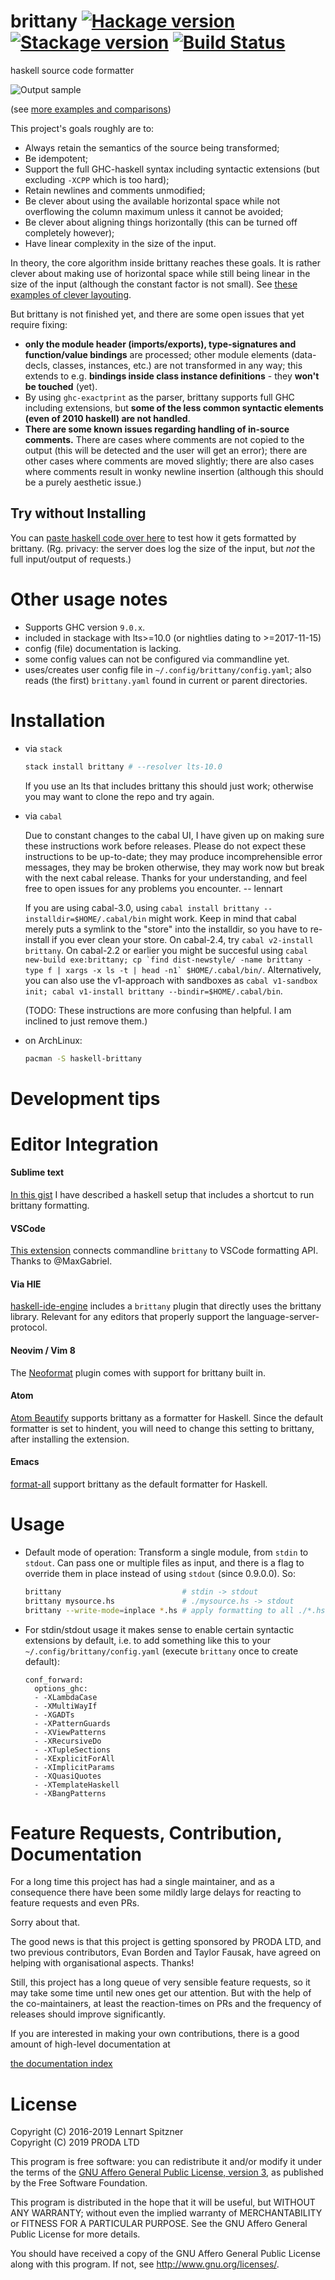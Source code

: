# brittany [![Hackage version](https://img.shields.io/hackage/v/brittany.svg?label=Hackage)](https://hackage.haskell.org/package/brittany) [![Stackage version](https://www.stackage.org/package/brittany/badge/lts?label=Stackage)](https://www.stackage.org/package/brittany) [![Build Status](https://secure.travis-ci.org/lspitzner/brittany.svg?branch=master)](http://travis-ci.org/lspitzner/brittany)
haskell source code formatter

![Output sample](https://github.com/lspitzner/brittany/raw/master/brittany-sample.gif)

(see [more examples and comparisons](/doc/showcases))

This project's goals roughly are to:

- Always retain the semantics of the source being transformed;
- Be idempotent;
- Support the full GHC-haskell syntax including syntactic extensions
  (but excluding `-XCPP` which is too hard);
- Retain newlines and comments unmodified;
- Be clever about using the available horizontal space while not overflowing
  the column maximum unless it cannot be avoided;
- Be clever about aligning things horizontally (this can be turned off
  completely however);
- Have linear complexity in the size of the input.

In theory, the core algorithm inside brittany reaches these goals. It is rather
clever about making use of horizontal space while still being linear in the
size of the input (although the constant factor is not small). See
[these examples of clever layouting](/doc/showcases/Layout_Interactions.md).

But brittany is not finished yet, and there are some open issues that yet
require fixing:

- **only the module header (imports/exports), type-signatures and
  function/value bindings** are processed;
  other module elements (data-decls, classes, instances, etc.)
  are not transformed in any way; this extends to e.g. **bindings inside class
  instance definitions** - they **won't be touched** (yet).
- By using `ghc-exactprint` as the parser, brittany supports full GHC
  including extensions, but **some of the less common syntactic elements
  (even of 2010 haskell) are not handled**.
- **There are some known issues regarding handling of in-source comments.**
  There are cases where comments are not copied to the output (this will
  be detected and the user will get an error); there are other cases where
  comments are moved slightly; there are also cases where comments result in
  wonky newline insertion (although this should be a purely aesthetic issue.)

## Try without Installing

You can [paste haskell code over here](https://hexagoxel.de/brittany/)
to test how it gets formatted by brittany. (Rg. privacy: the server does
log the size of the input, but _not_ the full input/output of requests.)

# Other usage notes

- Supports GHC version `9.0.x`.
- included in stackage with lts>=10.0 (or nightlies dating to >=2017-11-15)
- config (file) documentation is lacking.
- some config values can not be configured via commandline yet.
- uses/creates user config file in `~/.config/brittany/config.yaml`;
  also reads (the first) `brittany.yaml` found in current or parent
  directories.

# Installation

- via `stack`

    ~~~~.sh
    stack install brittany # --resolver lts-10.0
    ~~~~

    If you use an lts that includes brittany this should just work; otherwise
    you may want to clone the repo and try again.

- via `cabal`

    Due to constant changes to the cabal UI, I have given up on making sure
    these instructions work before releases. Please do not expect these
    instructions to be up-to-date; they may produce incomprehensible error
    messages, they may be broken otherwise, they may work now but break with
    the next cabal release. Thanks for your understanding, and feel free to
    open issues for any problems you encounter. -- lennart

    If you are using cabal-3.0, using
    `cabal install brittany --installdir=$HOME/.cabal/bin`
    might work. Keep in mind that cabal merely puts a symlink to the "store"
    into the installdir, so you have to re-install if you ever clean your
    store. On cabal-2.4, try `cabal v2-install brittany`. On cabal-2.2 or
    earlier you might be succesful using
    ```cabal new-build exe:brittany; cp `find dist-newstyle/ -name brittany -type f | xargs -x ls -t | head -n1` $HOME/.cabal/bin/```.
    Alternatively, you can also use the v1-approach with sandboxes as
    `cabal v1-sandbox init; cabal v1-install brittany --bindir=$HOME/.cabal/bin`.

    (TODO: These instructions are more confusing than helpful. I am inclined
    to just remove them.)

- on ArchLinux:
    ~~~~.sh
    pacman -S haskell-brittany
    ~~~~

# Development tips

# Editor Integration

#### Sublime text
  [In this gist](https://gist.github.com/lspitzner/097c33177248a65e7657f0c6d0d12075)
  I have described a haskell setup that includes a shortcut to run brittany formatting.
#### VSCode
  [This extension](https://marketplace.visualstudio.com/items?itemName=MaxGabriel.brittany)
  connects commandline `brittany` to VSCode formatting API. Thanks to @MaxGabriel.
#### Via HIE
  [haskell-ide-engine](https://github.com/haskell/haskell-ide-engine)
  includes a `brittany` plugin that directly uses the brittany library.
  Relevant for any editors that properly support the language-server-protocol.
#### Neovim / Vim 8
  The [Neoformat](https://github.com/sbdchd/neoformat) plugin comes with support for
  brittany built in.
#### Atom
  [Atom Beautify](https://atom.io/packages/atom-beautify) supports brittany as a formatter for Haskell. Since the default formatter is set to hindent, you will need to change this setting to brittany, after installing the extension.
#### Emacs
  [format-all](https://github.com/lassik/emacs-format-all-the-code) support brittany as the default formatter for Haskell.

# Usage

- Default mode of operation: Transform a single module, from `stdin` to `stdout`.
  Can pass one or multiple files as input, and there is a flag to override them
  in place instead of using `stdout` (since 0.9.0.0). So:

    ~~~~ .sh
    brittany                           # stdin -> stdout
    brittany mysource.hs               # ./mysource.hs -> stdout
    brittany --write-mode=inplace *.hs # apply formatting to all ./*.hs inplace
    ~~~~

- For stdin/stdout usage it makes sense to enable certain syntactic extensions
  by default, i.e. to add something like this to your
  `~/.config/brittany/config.yaml` (execute `brittany` once to create default):

    ~~~~
    conf_forward:
      options_ghc:
      - -XLambdaCase
      - -XMultiWayIf
      - -XGADTs
      - -XPatternGuards
      - -XViewPatterns
      - -XRecursiveDo
      - -XTupleSections
      - -XExplicitForAll
      - -XImplicitParams
      - -XQuasiQuotes
      - -XTemplateHaskell
      - -XBangPatterns
    ~~~~

# Feature Requests, Contribution, Documentation

For a long time this project has had a single maintainer, and as a consequence
there have been some mildly large delays for reacting to feature requests
and even PRs.

Sorry about that.

The good news is that this project is getting sponsored by PRODA LTD, and two
previous contributors, Evan Borden and Taylor Fausak, have agreed on helping
with organisational aspects. Thanks!

Still, this project has a long queue of very sensible feature requests, so it
may take some time until new ones get our attention. But with the help of
the co-maintainers, at least the reaction-times on PRs and the frequency
of releases should improve significantly.

If you are interested in making your own contributions, there is
a good amount of high-level documentation at

[the documentation index](doc/implementation/index.md)

# License

Copyright (C) 2016-2019 Lennart Spitzner\
Copyright (C) 2019      PRODA LTD

This program is free software: you can redistribute it and/or modify
it under the terms of the
[GNU Affero General Public License, version 3](http://www.gnu.org/licenses/agpl-3.0.html),
as published by the Free Software Foundation.

This program is distributed in the hope that it will be useful,
but WITHOUT ANY WARRANTY; without even the implied warranty of
MERCHANTABILITY or FITNESS FOR A PARTICULAR PURPOSE.  See the
GNU Affero General Public License for more details.

You should have received a copy of the GNU Affero General Public License
along with this program.  If not, see <http://www.gnu.org/licenses/>.

